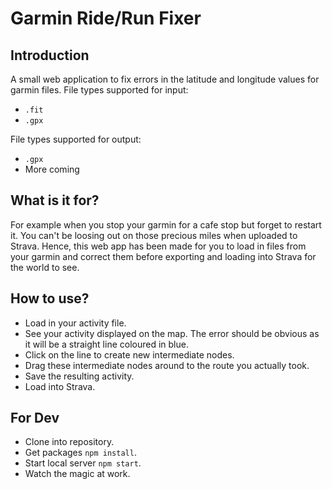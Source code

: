 
# Garmin Ride/Run Fixer #

## Introduction ##
A small web application to fix errors in the latitude and longitude values for garmin files.
File types supported for input:
- `.fit`
- `.gpx`

File types supported for output:
- `.gpx`
- More coming

## What is it for? ##
For example when you stop your garmin for a cafe stop but forget to restart it. You can't be loosing out on those precious miles when uploaded to Strava. 
Hence, this web app has been made for you to load in files from your garmin and correct them before exporting and loading into Strava for the world to see.

## How to use? ##
- Load in your activity file.
- See your activity displayed on the map. The error should be obvious as it will be a straight line coloured in blue.
- Click on the line to create new intermediate nodes.
- Drag these intermediate nodes around to the route you actually took.
- Save the resulting activity.
- Load into Strava.

## For Dev ##
- Clone into repository.
- Get packages `npm install`.
- Start local server `npm start`.
- Watch the magic at work.
